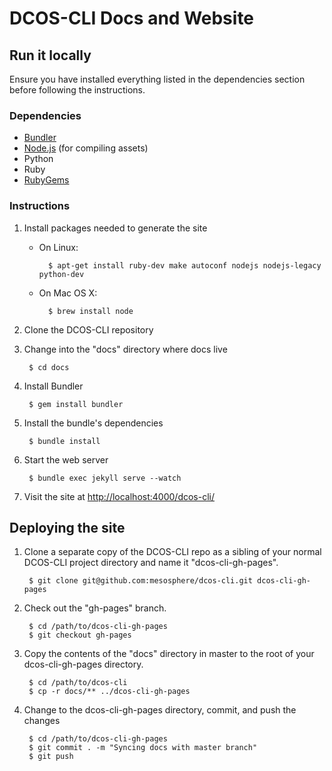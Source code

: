 # DCOS-CLI Docs and Website

## Run it locally

Ensure you have installed everything listed in the dependencies section before
following the instructions.

### Dependencies

* [Bundler](http://bundler.io/)
* [Node.js](http://nodejs.org/) (for compiling assets)
* Python
* Ruby
* [RubyGems](https://rubygems.org/)

### Instructions

1. Install packages needed to generate the site

    * On Linux:

            $ apt-get install ruby-dev make autoconf nodejs nodejs-legacy python-dev
    * On Mac OS X:
    
            $ brew install node

2. Clone the DCOS-CLI repository

3. Change into the "docs" directory where docs live

        $ cd docs

4. Install Bundler

        $ gem install bundler

5. Install the bundle's dependencies

        $ bundle install

6. Start the web server

        $ bundle exec jekyll serve --watch

7. Visit the site at
   [http://localhost:4000/dcos-cli/](http://localhost:4000/dcos-cli/)

## Deploying the site

1. Clone a separate copy of the DCOS-CLI repo as a sibling of your normal
   DCOS-CLI project directory and name it "dcos-cli-gh-pages".

        $ git clone git@github.com:mesosphere/dcos-cli.git dcos-cli-gh-pages

2. Check out the "gh-pages" branch.

        $ cd /path/to/dcos-cli-gh-pages
        $ git checkout gh-pages

3. Copy the contents of the "docs" directory in master to the root of your
   dcos-cli-gh-pages directory.

        $ cd /path/to/dcos-cli
        $ cp -r docs/** ../dcos-cli-gh-pages

4. Change to the dcos-cli-gh-pages directory, commit, and push the changes

        $ cd /path/to/dcos-cli-gh-pages
        $ git commit . -m "Syncing docs with master branch"
        $ git push
